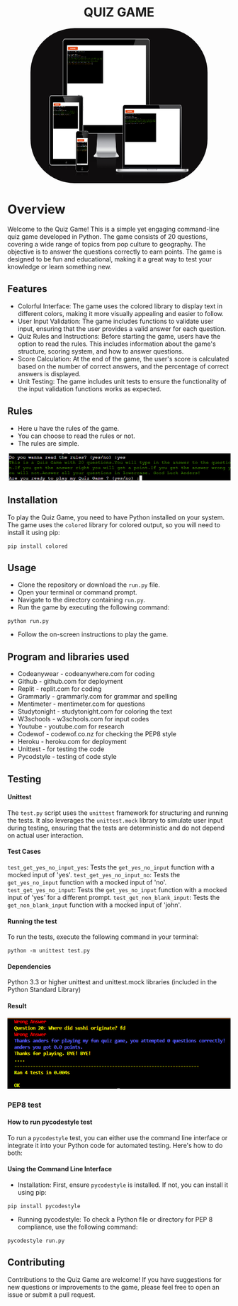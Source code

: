 <h1 style="text-align: center;"><strong>QUIZ GAME</strong></h1>

<p align="center">
<img src="image-readme/responsive.png" alt="Responsive Image" style="border-radius: 100px; width: 400px; height: 350px;">
</p>

# Overview

Welcome to the Quiz Game! This is a simple yet engaging command-line quiz game developed in Python. The game consists of 20 questions, covering a wide range of topics from pop culture to geography. The objective is to answer the questions correctly to earn points. The game is designed to be fun and educational, making it a great way to test your knowledge or learn something new.

## Features

- Colorful Interface: The game uses the colored library to display text in different colors, making it more visually appealing and easier to follow.
- User Input Validation: The game includes functions to validate user input, ensuring that the user provides a valid answer for each question.
- Quiz Rules and Instructions: Before starting the game, users have the option to read the rules. This includes information about the game's structure, scoring system, and how to answer questions.
- Score Calculation: At the end of the game, the user's score is calculated based on the number of correct answers, and the percentage of correct answers is displayed.
- Unit Testing: The game includes unit tests to ensure the functionality of the input validation functions works as expected.

## Rules
- Here u have the rules of the game.
- You can choose to read the rules or not.
- The rules are simple.

![](image-readme/rules.png)

## Installation

To play the Quiz Game, you need to have Python installed on your system. The game uses the `colored` library for colored output, so you will need to install it using pip:

```
pip install colored
```

## Usage
- Clone the repository or download the `run.py` file.
- Open your terminal or command prompt.
- Navigate to the directory containing `run.py`.
- Run the game by executing the following command:

```
python run.py
```
- Follow the on-screen instructions to play the game.

## Program and libraries used

- Codeanywear - codeanywhere.com for coding
- Github - github.com for deployment
- Replit - replit.com for coding
- Grammarly - grammarly.com for grammar and spelling
- Mentimeter - mentimeter.com for questions
- Studytonight - studytonight.com  for coloring the text
- W3schools - w3schools.com for input codes
- Youtube - youtube.com for research
- Codewof - codewof.co.nz for checking the PEP8 style
- Heroku - heroku.com for deployment
- Unittest - for testing the code
- Pycodstyle - testing of code style

## Testing

#### Unittest

The `test.py` script uses the `unittest` framework for structuring and running the tests. It also leverages the `unittest.mock` library to simulate user input during testing, ensuring that the tests are deterministic and do not depend on actual user interaction.

#### Test Cases

`test_get_yes_no_input_yes`: Tests the `get_yes_no_input` function with a mocked input of 'yes'.
`test_get_yes_no_input_no`: Tests the `get_yes_no_input` function with a mocked input of 'no'.
`test_get_yes_no_input`: Tests the `get_yes_no_input` function with a mocked input of 'yes' for a different prompt.
`test_get_non_blank_input`: Tests the `get_non_blank_input` function with a mocked input of 'john'.

#### Running the test
To run the tests, execute the following command in your terminal:

```
python -m unittest test.py
```

#### Dependencies

Python 3.3 or higher
unittest and unittest.mock libraries (included in the Python Standard Library)

#### Result

<img src="image-readme/test.png">

### PEP8 test

#### How to run pycodestyle test

To run a `pycodestyle` test, you can either use the command line interface or integrate it into your Python code for automated testing. Here's how to do both:

#### Using the Command Line Interface

- Installation: First, ensure `pycodestyle` is installed. If not, you can install it using pip:

```
pip install pycodestyle
```

- Running pycodestyle: To check a Python file or directory for PEP 8 compliance, use the following command:

```
pycodestyle run.py
```

## Contributing
Contributions to the Quiz Game are welcome! If you have suggestions for new questions or improvements to the game, please feel free to open an issue or submit a pull request.
